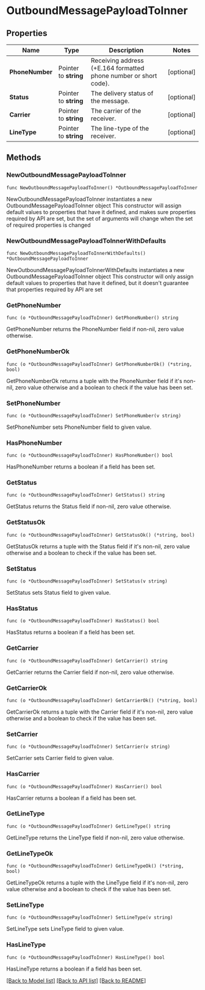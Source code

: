 # OutboundMessagePayloadToInner

## Properties

Name | Type | Description | Notes
------------ | ------------- | ------------- | -------------
**PhoneNumber** | Pointer to **string** | Receiving address (+E.164 formatted phone number or short code). | [optional] 
**Status** | Pointer to **string** | The delivery status of the message. | [optional] 
**Carrier** | Pointer to **string** | The carrier of the receiver. | [optional] 
**LineType** | Pointer to **string** | The line-type of the receiver. | [optional] 

## Methods

### NewOutboundMessagePayloadToInner

`func NewOutboundMessagePayloadToInner() *OutboundMessagePayloadToInner`

NewOutboundMessagePayloadToInner instantiates a new OutboundMessagePayloadToInner object
This constructor will assign default values to properties that have it defined,
and makes sure properties required by API are set, but the set of arguments
will change when the set of required properties is changed

### NewOutboundMessagePayloadToInnerWithDefaults

`func NewOutboundMessagePayloadToInnerWithDefaults() *OutboundMessagePayloadToInner`

NewOutboundMessagePayloadToInnerWithDefaults instantiates a new OutboundMessagePayloadToInner object
This constructor will only assign default values to properties that have it defined,
but it doesn't guarantee that properties required by API are set

### GetPhoneNumber

`func (o *OutboundMessagePayloadToInner) GetPhoneNumber() string`

GetPhoneNumber returns the PhoneNumber field if non-nil, zero value otherwise.

### GetPhoneNumberOk

`func (o *OutboundMessagePayloadToInner) GetPhoneNumberOk() (*string, bool)`

GetPhoneNumberOk returns a tuple with the PhoneNumber field if it's non-nil, zero value otherwise
and a boolean to check if the value has been set.

### SetPhoneNumber

`func (o *OutboundMessagePayloadToInner) SetPhoneNumber(v string)`

SetPhoneNumber sets PhoneNumber field to given value.

### HasPhoneNumber

`func (o *OutboundMessagePayloadToInner) HasPhoneNumber() bool`

HasPhoneNumber returns a boolean if a field has been set.

### GetStatus

`func (o *OutboundMessagePayloadToInner) GetStatus() string`

GetStatus returns the Status field if non-nil, zero value otherwise.

### GetStatusOk

`func (o *OutboundMessagePayloadToInner) GetStatusOk() (*string, bool)`

GetStatusOk returns a tuple with the Status field if it's non-nil, zero value otherwise
and a boolean to check if the value has been set.

### SetStatus

`func (o *OutboundMessagePayloadToInner) SetStatus(v string)`

SetStatus sets Status field to given value.

### HasStatus

`func (o *OutboundMessagePayloadToInner) HasStatus() bool`

HasStatus returns a boolean if a field has been set.

### GetCarrier

`func (o *OutboundMessagePayloadToInner) GetCarrier() string`

GetCarrier returns the Carrier field if non-nil, zero value otherwise.

### GetCarrierOk

`func (o *OutboundMessagePayloadToInner) GetCarrierOk() (*string, bool)`

GetCarrierOk returns a tuple with the Carrier field if it's non-nil, zero value otherwise
and a boolean to check if the value has been set.

### SetCarrier

`func (o *OutboundMessagePayloadToInner) SetCarrier(v string)`

SetCarrier sets Carrier field to given value.

### HasCarrier

`func (o *OutboundMessagePayloadToInner) HasCarrier() bool`

HasCarrier returns a boolean if a field has been set.

### GetLineType

`func (o *OutboundMessagePayloadToInner) GetLineType() string`

GetLineType returns the LineType field if non-nil, zero value otherwise.

### GetLineTypeOk

`func (o *OutboundMessagePayloadToInner) GetLineTypeOk() (*string, bool)`

GetLineTypeOk returns a tuple with the LineType field if it's non-nil, zero value otherwise
and a boolean to check if the value has been set.

### SetLineType

`func (o *OutboundMessagePayloadToInner) SetLineType(v string)`

SetLineType sets LineType field to given value.

### HasLineType

`func (o *OutboundMessagePayloadToInner) HasLineType() bool`

HasLineType returns a boolean if a field has been set.


[[Back to Model list]](../README.md#documentation-for-models) [[Back to API list]](../README.md#documentation-for-api-endpoints) [[Back to README]](../README.md)


